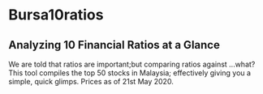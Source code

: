 # Bursa10ratios
## Analyzing 10 Financial Ratios at a Glance

We are told that ratios are important;but comparing ratios against ...what?
This tool compiles the top 50 stocks in Malaysia; effectively giving you a simple, quick glimps. Prices as of 21st May 2020. 

